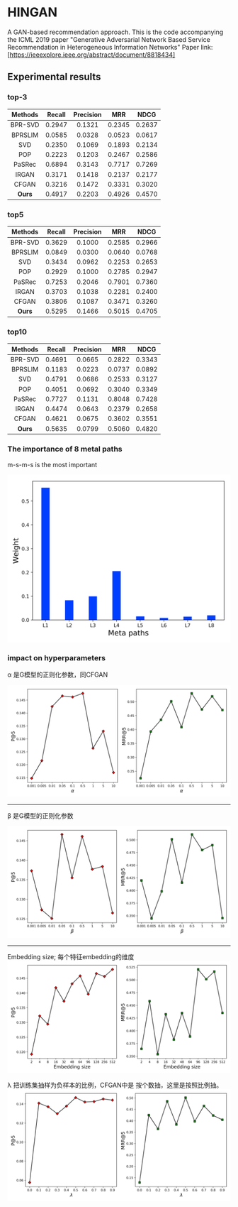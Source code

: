 # HINGAN

A GAN-based recommendation approach. 
This is the code accompanying the ICML 2019 paper "Generative Adversarial Network Based Service Recommendation in Heterogeneous Information Networks" Paper link: [https://ieeexplore.ieee.org/abstract/document/8818434]

## Experimental results

### top-3
 
| Methods | Recall | Precision | MRR | NDCG | 
|:-----:|:----:|:----:|:---:|:---:|
|BPR-SVD|0.2947|0.1321|0.2345|0.2637
|BPRSLIM|0.0585|0.0328|0.0523|0.0617|
|SVD|0.2350|0.1069|0.1893|0.2134|
|POP|0.2223|0.1203|0.2467|0.2586|
|PaSRec|0.6894|0.3143|0.7717|0.7269|
|IRGAN| 0.3171| 0.1418 |  0.2137 |0.2177|
|CFGAN|0.3216 |0.1472| 0.3331 |0.3020
|**Ours**|0.4917| 0.2203| 0.4926| 0.4570

### top5

| Methods | Recall | Precision | MRR | NDCG | 
|:-----:|:----:|:----:|:---:|:---:|
|BPR-SVD|0.3629|0.1000|0.2585|0.2966
|BPRSLIM|0.0849|0.0300|0.0640|0.0768|
|SVD|0.3434|0.0962|0.2253|0.2653|
|POP|0.2929|0.1000|0.2785|0.2947|
|PaSRec|0.7253|0.2046|0.7901|0.7360|
|IRGAN| 0.3703|0.1038 | 0.2281| 0.2400
|CFGAN|0.3806 | 0.1087 | 0.3471 | 0.3260
|**Ours**|0.5295 |0.1466| 0.5015 |0.4705

### top10

| Methods | Recall | Precision | MRR | NDCG | 
|:-----:|:----:|:----:|:---:|:---:|
|BPR-SVD|0.4691|0.0665|0.2822|0.3343
|BPRSLIM|0.1183|0.0223|0.0737|0.0892|
|SVD|0.4791|0.0686|0.2533|0.3127|
|POP|0.4051|0.0692|0.3040|0.3349|
|PaSRec|0.7727|0.1131|0.8048|0.7428|
|IRGAN|0.4474 |0.0643 |  0.2379| 0.2658
|CFGAN|0.4621 |0.0675 |0.3602 |0.3551
|**Ours**|0.5635 |0.0799|0.5060 |0.4820

### The importance of 8 metal paths

m-s-m-s is the most important

![avatar](./results/figs/weights.png)

### impact on hyperparameters

&alpha; 是G模型的正则化参数，同CFGAN

![avatar](./results/figs/alpha.png)

---

&beta; 是G模型的正则化参数

![avatar](./results/figs/beta.png)

----

Embedding size; 每个特征embedding的维度
![avatar](./results/figs/embedding.png)

&lambda; 把训练集抽样为负样本的比例，CFGAN中是
按个数抽，这里是按照比例抽。
![avatar](./results/figs/lambda.png)


